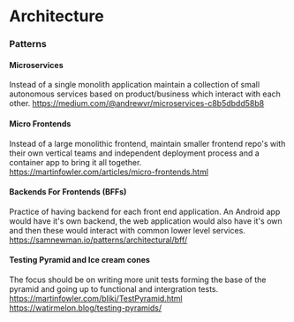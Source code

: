 
# Architecture

### Patterns

#### Microservices

Instead of a single monolith application maintain a collection of small autonomous services based on product/business which interact with each other.
https://medium.com/@andrewvr/microservices-c8b5dbdd58b8

#### Micro Frontends

Instead of a large monolithic frontend, maintain smaller frontend repo's with their own vertical teams and independent deployment process and a container app to bring it all together.
https://martinfowler.com/articles/micro-frontends.html

#### Backends For Frontends (BFFs)

Practice of having backend for each front end application. An Android app would have it's own backend, the web application would also have it's own and then these would interact with common lower level services.
https://samnewman.io/patterns/architectural/bff/


#### Testing Pyramid and Ice cream cones

The focus should be on writing more unit tests forming the base of the pyramid and going up to functional and intergration tests.
https://martinfowler.com/bliki/TestPyramid.html
https://watirmelon.blog/testing-pyramids/

